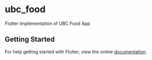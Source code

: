 # ubc_food

Flutter Implementation of UBC Food App

## Getting Started

For help getting started with Flutter, view the online
[documentation](https://flutter.io/).
